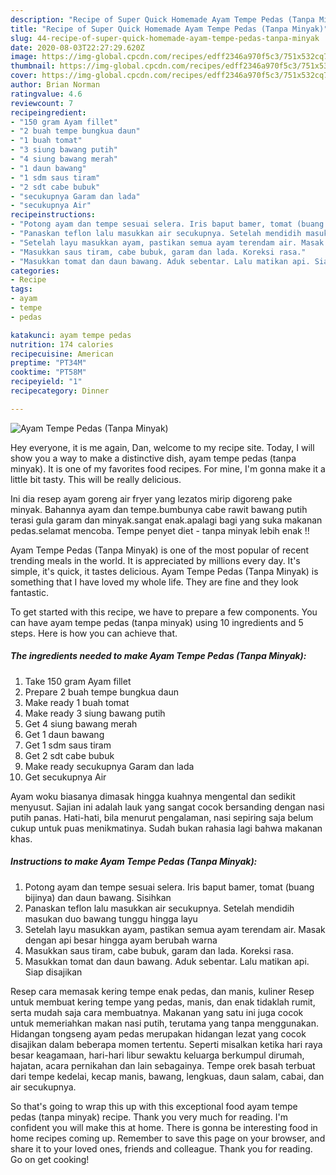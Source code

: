 ```yaml
---
description: "Recipe of Super Quick Homemade Ayam Tempe Pedas (Tanpa Minyak)"
title: "Recipe of Super Quick Homemade Ayam Tempe Pedas (Tanpa Minyak)"
slug: 44-recipe-of-super-quick-homemade-ayam-tempe-pedas-tanpa-minyak
date: 2020-08-03T22:27:29.620Z
image: https://img-global.cpcdn.com/recipes/edff2346a970f5c3/751x532cq70/ayam-tempe-pedas-tanpa-minyak-foto-resep-utama.jpg
thumbnail: https://img-global.cpcdn.com/recipes/edff2346a970f5c3/751x532cq70/ayam-tempe-pedas-tanpa-minyak-foto-resep-utama.jpg
cover: https://img-global.cpcdn.com/recipes/edff2346a970f5c3/751x532cq70/ayam-tempe-pedas-tanpa-minyak-foto-resep-utama.jpg
author: Brian Norman
ratingvalue: 4.6
reviewcount: 7
recipeingredient:
- "150 gram Ayam fillet"
- "2 buah tempe bungkua daun"
- "1 buah tomat"
- "3 siung bawang putih"
- "4 siung bawang merah"
- "1 daun bawang"
- "1 sdm saus tiram"
- "2 sdt cabe bubuk"
- "secukupnya Garam dan lada"
- "secukupnya Air"
recipeinstructions:
- "Potong ayam dan tempe sesuai selera. Iris baput bamer, tomat (buang bijinya) dan daun bawang. Sisihkan"
- "Panaskan teflon lalu masukkan air secukupnya. Setelah mendidih masukan duo bawang tunggu hingga layu"
- "Setelah layu masukkan ayam, pastikan semua ayam terendam air. Masak dengan api besar hingga ayam berubah warna"
- "Masukkan saus tiram, cabe bubuk, garam dan lada. Koreksi rasa."
- "Masukkan tomat dan daun bawang. Aduk sebentar. Lalu matikan api. Siap disajikan"
categories:
- Recipe
tags:
- ayam
- tempe
- pedas

katakunci: ayam tempe pedas 
nutrition: 174 calories
recipecuisine: American
preptime: "PT34M"
cooktime: "PT58M"
recipeyield: "1"
recipecategory: Dinner

---
```



![Ayam Tempe Pedas (Tanpa Minyak)](https://img-global.cpcdn.com/recipes/edff2346a970f5c3/751x532cq70/ayam-tempe-pedas-tanpa-minyak-foto-resep-utama.jpg)

Hey everyone, it is me again, Dan, welcome to my recipe site. Today, I will show you a way to make a distinctive dish, ayam tempe pedas (tanpa minyak). It is one of my favorites food recipes. For mine, I'm gonna make it a little bit tasty. This will be really delicious.

Ini dia resep ayam goreng air fryer yang lezatos mirip digoreng pake minyak. Bahannya ayam dan tempe.bumbunya cabe rawit bawang putih terasi gula garam dan minyak.sangat enak.apalagi bagi yang suka makanan pedas.selamat mencoba. Tempe penyet diet - tanpa minyak lebih enak !!

Ayam Tempe Pedas (Tanpa Minyak) is one of the most popular of recent trending meals in the world. It is appreciated by millions every day. It's simple, it's quick, it tastes delicious. Ayam Tempe Pedas (Tanpa Minyak) is something that I have loved my whole life. They are fine and they look fantastic.


To get started with this recipe, we have to prepare a few components. You can have ayam tempe pedas (tanpa minyak) using 10 ingredients and 5 steps. Here is how you can achieve that.

<!--inarticleads1-->

##### The ingredients needed to make Ayam Tempe Pedas (Tanpa Minyak):

1. Take 150 gram Ayam fillet
1. Prepare 2 buah tempe bungkua daun
1. Make ready 1 buah tomat
1. Make ready 3 siung bawang putih
1. Get 4 siung bawang merah
1. Get 1 daun bawang
1. Get 1 sdm saus tiram
1. Get 2 sdt cabe bubuk
1. Make ready secukupnya Garam dan lada
1. Get secukupnya Air


Ayam woku biasanya dimasak hingga kuahnya mengental dan sedikit menyusut. Sajian ini adalah lauk yang sangat cocok bersanding dengan nasi putih panas. Hati-hati, bila menurut pengalaman, nasi sepiring saja belum cukup untuk puas menikmatinya. Sudah bukan rahasia lagi bahwa makanan khas. 

<!--inarticleads2-->

##### Instructions to make Ayam Tempe Pedas (Tanpa Minyak):

1. Potong ayam dan tempe sesuai selera. Iris baput bamer, tomat (buang bijinya) dan daun bawang. Sisihkan
1. Panaskan teflon lalu masukkan air secukupnya. Setelah mendidih masukan duo bawang tunggu hingga layu
1. Setelah layu masukkan ayam, pastikan semua ayam terendam air. Masak dengan api besar hingga ayam berubah warna
1. Masukkan saus tiram, cabe bubuk, garam dan lada. Koreksi rasa.
1. Masukkan tomat dan daun bawang. Aduk sebentar. Lalu matikan api. Siap disajikan


Resep cara memasak kering tempe enak pedas, dan manis, kuliner Resep untuk membuat kering tempe yang pedas, manis, dan enak tidaklah rumit, serta mudah saja cara membuatnya. Makanan yang satu ini juga cocok untuk memeriahkan makan nasi putih, terutama yang tanpa menggunakan. Hidangan tongseng ayam pedas merupakan hidangan lezat yang cocok disajikan dalam beberapa momen tertentu. Seperti misalkan ketika hari raya besar keagamaan, hari-hari libur sewaktu keluarga berkumpul dirumah, hajatan, acara pernikahan dan lain sebagainya. Tempe orek basah terbuat dari tempe kedelai, kecap manis, bawang, lengkuas, daun salam, cabai, dan air secukupnya. 

So that's going to wrap this up with this exceptional food ayam tempe pedas (tanpa minyak) recipe. Thank you very much for reading. I'm confident you will make this at home. There is gonna be interesting food in home recipes coming up. Remember to save this page on your browser, and share it to your loved ones, friends and colleague. Thank you for reading. Go on get cooking!
